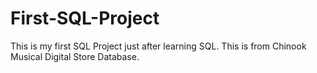 # First-SQL-Project
This is my first SQL Project just after learning SQL. This is from Chinook Musical Digital Store Database.
